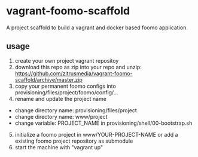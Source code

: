 # vagrant-foomo-scaffold

A project scaffold to build a vagrant and docker based foomo application.

## usage

1. create your own project vagrant repositoy
2. download this repo as zip into your repo and unzip: https://github.com/zitrusmedia/vagrant-foomo-scaffold/archive/master.zip
3. copy your permanent foomo configs into provisioning/files/project/foomo/config/...
4. rename and update the project name
  - change directory name: provisioning/files/project
  - change directory name: www/project
  - change variable: PROJECT_NAME in provisioning/shell/00-bootstrap.sh
5. initialize a foomo project in www/YOUR-PROJECT-NAME or add a existing foomo project repository as submodule
6. start the machine with "vagrant up"
